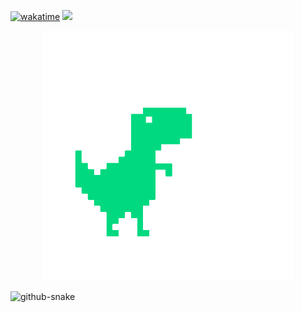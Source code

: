 [![wakatime](https://wakatime.com/badge/user/ad7bfd8e-e910-4715-8f37-d588ffbdd3f8.svg)](https://wakatime.com/@ad7bfd8e-e910-4715-8f37-d588ffbdd3f8)
![](https://komarev.com/ghpvc/?username=NoCtrlZ1110)
<p align="center">
<a href='https://www.facebook.com/NoCtrlZ/'>
<img src="https://raw.githubusercontent.com/NoCtrlZ1110/NoCtrlZ1110/master/gif/dino_transparent.gif" alt="noctrlz1110" height=400 />
</p>
</a>
<picture>
  <source media="(prefers-color-scheme: dark)" srcset="https://github.com/NoCtrlZ1110/NoCtrlZ1110/blob/output/github-contribution-grid-snake-dark.svg" />
  <source media="(prefers-color-scheme: light)" srcset="https://github.com/NoCtrlZ1110/NoCtrlZ1110/blob/output/github-contribution-grid-snake.svg" />
  <img alt="github-snake" src="github-snake.svg" />
</picture>
